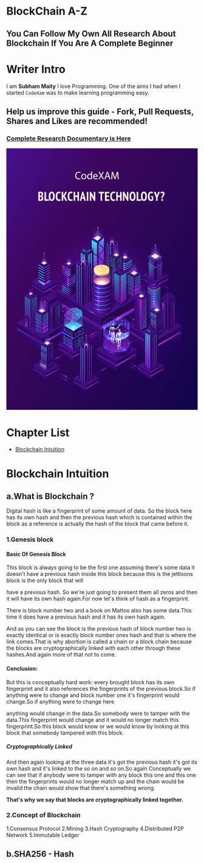# BlockChain A-Z
## You Can Follow My Own All Research About Blockchain If You Are A Complete Beginner  

# Writer Intro
I am **Subham Maity**
I love Programming. One of the aims I had when I started ```CodeXam``` was to make learning programming easy.
## Help us improve this guide - **Fork, Pull Requests, Shares and Likes are recommended**!

### [Complete Research Documentary is Here](https://docs.google.com/document/d/1yB6Hkohe-y_NbCcozgvQXRgCS3fUvq03pM2vzaQxnSk/edit?usp=sharing)

![screenshot](https://github.com/Subham-Maity/Blockchain-Research-A-Z/blob/master/BlockChainXam.jpg)

# Chapter List 

* [Blockchain Intuition](#blockchain-intuition)


# Blockchain Intuition


## a.What is Blockchain ?

Digital hash is like a fingerprint of some amount of data. So the block here has its own hash and then the previous hash which is contained within the block as  a reference is actually the hash of the block that came before it.


### 1.Genesis block


#### Basic Of Genesis Block 

This block is always going to be the first one assuming there's some data it doesn't have a previous hash inside this block because this is the jettisons block is the only block that will

have a previous hash. So we're just going to present them all zeros and then it will have its own hash again.For now let's think of hash as a fingerprint.

There is block number two and a book on Mattoo also has some data.This time it does have a previous hash and it has its own hash again.

And as you can see the block is the previous hash of block number two is exactly identical or is exactly block number ones hash and that is where the link comes.That is why abortion is called a chain or a block chain because the blocks are cryptographically linked with each other through these hashes.And again more of that not to come.


#### Conclusion:

But this is conceptually hard work: every brought block has its own fingerprint and it also references the fingerprints of the previous block.So if anything were to change and block number one it's fingerprint would change.So if anything were to change here

anything would change in the data.So somebody were to tamper with the data.This fingerprint would change and it would no longer match this fingerprint.So this block would know or we would know by looking at this block that somebody tampered with this block.


##### Cryptographically Linked 

And then again looking at the three data it's got the previous hash it's got its own hash and it's linked to the so on and so on.So again Conceptually we can see that if anybody were to tamper with any block this one and this one then the fingerprints would no longer match up and the chain would be invalid the chain would show that there's something wrong.

**That's why we say that blocks are cryptographically linked together.**


###  2.Concept of Blockchain 
1.Consensus Protocol
2.Mining
3.Hash Cryptography
4.Distributed P2P Network
5.Immutable Ledger


## b.SHA256 - Hash 

